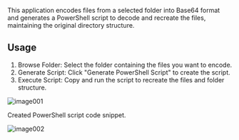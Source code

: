 This application encodes files from a selected folder into Base64 format and generates a PowerShell script to decode and recreate the files, maintaining the original directory structure.

## Usage
1. Browse Folder: Select the folder containing the files you want to encode.
2. Generate Script: Click "Generate PowerShell Script" to create the script.
3. Execute Script: Copy and run the script to recreate the files and folder structure.

![image001](https://github.com/cornfields/Fileencoder/assets/145692346/5a86351a-8d8d-4737-bdad-98e773462615)

Created PowerShell script code snippet.

![image002](https://github.com/cornfields/Fileencoder/assets/145692346/34a9cc70-31eb-4daa-8add-2c71d5e61986)
